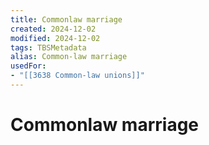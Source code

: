 ```yaml
---
title: Commonlaw marriage
created: 2024-12-02
modified: 2024-12-02
tags: TBSMetadata
alias: Common-law marriage
usedFor:
- "[[3638 Common-law unions]]"
---
```

# Commonlaw marriage
